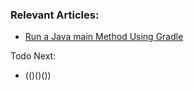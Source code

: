 ### Relevant Articles:

- [Run a Java main Method Using Gradle](https://www.baeldung.com/gradle-run-java-main)

Todo Next:
- (()()())